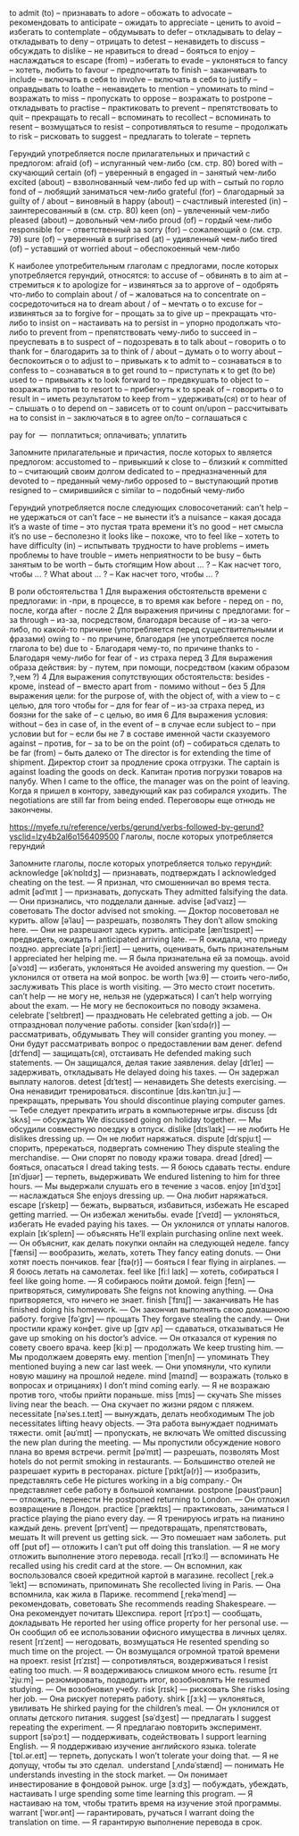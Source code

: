 to admit (to) – признавать
to adore – обожать
to advocate – рекомендовать
to anticipate – ожидать
to appreciate – ценить
to avoid – избегать
to contemplate – обдумывать
to defer – откладывать
to delay – откладывать
to deny – отрицать
to detest – ненавидеть
to discuss – обсуждать
to dislike – не нравиться
to dread – бояться
to enjoy – наслаждаться
to escape (from) – избегать
to evade – уклоняться
to fancy – хотеть, любить
to favour – предпочитать
to finish – заканчивать
to include – включать в себя
to involve – включать в себя
to justify – оправдывать
to loathe – ненавидеть
to mention – упоминать
to mind – возражать
to miss – пропускать
to oppose – возражать
to postpone – откладывать
to practise – практиковать
to prevent – препятствовать
to quit – прекращать
to recall – вспоминать
to recollect – вспоминать
to resent – возмущаться
to resist – сопротивляться
to resume – продолжать
to risk – рисковать
to suggest – предлагать
to tolerate – терпеть


Герундий употребляется после прилагательных и причастий с предлогом:
afraid (of) – испуганный чем-либо (см. стр. 80)
bored with – скучающий
certain (of) – уверенный в
engaged in – занятый чем-либо
excited (about) – взволнованный чем-либо
fed up with – сытый по горло
fond of – любящий заниматься чем-либо
grateful (for) – благодарный за
guilty of / about – виновный в
happy (about) – счастливый
interested (in) – заинтересованный в (см. стр. 80)
keen (on) – увлеченный чем-либо
pleased (about) – довольный чем-либо
proud (of) – гордый чем-либо
responsible for – ответственный за
sorry (for) – сожалеющий о (см. стр. 79)
sure (of) – уверенный в
surprised (at) – удивленный чем-либо
tired (of) – уставший от
worried about – обеспокоенный чем-либо

К наиболее употребительным глаголам с предлогами, после которых употребляется герундий, относятся:
to accuse of – обвинять в
to aim at – стремиться к
to apologize for – извиняться за
to approve of – одобрять что-либо
to complain about / of – жаловаться на
to concentrate on – сосредоточиться на
to dream about / of – мечтать о
to excuse for – извиняться за
to forgive for – прощать за
to give up – прекращать что-либо
to insist on – настаивать на
to persist in – упорно продолжать что-либо
to prevent from – препятствовать чему-либо
to succeed in – преуспевать в
to suspect of – подозревать в
to talk about – говорить о
to thank for – благодарить за
to think of / about – думать о
to worry about – беспокоиться о
to adjust to – привыкать к
to admit to – сознаваться в
to confess to – сознаваться в
to get round to – приступать к
to get (to be) used to – привыкать к
to look forward to – предвкушать
to object to – возражать против
to resort to – прибегнуть к
to speak of – говорить о
to result in – иметь результатом
to keep from – удерживать(ся) от
to hear of – слышать о
to depend on – зависеть от
to count on/upon – рассчитывать на
to consist in – заключаться в
to agree on/to – соглашаться с

pay for — поплатиться; оплачивать; уплатить

Запомните прилагательные и причастия, после которых to является предлогом:
accustomed to – привыкший к
close to – близкий к
committed to – считающий своим долгом
dedicated to – предназначенный для
devoted to – преданный чему-либо
opposed to – выступающий против
resigned to – смирившийся c
similar to – подобный чему-либо


Герундий употребляется после следующих словосочетаний:
can’t help – не удержаться от
can’t face – не вынести
it’s a nuisance – какая досада
it’s a waste of time – это пустая трата времени
it’s no good – нет смысла
it’s no use – бесполезно
it looks like – похоже, что
to feel like – хотеть
to have difficulty (in) – испытывать трудности
to have problems – иметь проблемы
to have trouble – иметь неприятности
to be busy – быть занятым
to be worth – быть стоґящим
How about ... ? – Как насчет того, чтобы ... ?
What about ... ? – Как насчет того, чтобы ... ?

В роли обстоятельства
1 Для выражения обстоятельств времени с предлогами:
in -при, в процессе, в то время как
before - перед
on - по, после, когда
after - после
2 Для выражения причины с предлогами: 
for – за 
through – из-за, посредством, благодаря
because of – из-за чего-либо, по какой-то причине (употребляется перед существительными и фразами)
owing to - по причине, благодаря (не употребляется после глагола to be)
due to - Благодаря чему-то, по причине
thanks to - Благодаря чему-либо
for fear of - из страха перед
3 Для выражения образа действия:
by - путем, при помощи, посредством (каким образом ?,чем ?)
4 Для выражения сопутствующих обстоятельств:
besides - кроме,
instead of – вместо
apart from - помимо
without – без
5 Для выражения цели:
for the purpose of, with the object of, with a view to – с целью, для того чтобы
for – для
for fear of – из-за страха перед, из боязни
for the sake of – с целью, во имя
6 Для выражения условия:
without – без
in case of, in the event of – в случае если
subject to – при условии
but for – если бы не
7 в составе именной части сказуемого
against – против, 
for – за
to be on the point (of) – собираться сделать
to be far (from) – быть далеко от
The director is for extending the time of shipment.  Директор стоит за продление срока отгрузки.
The captain is against loading the goods on deck.    Капитан против погрузки товаров на палубу.
When I came to the office, the manager was on the point of leaving. Когда я пришел в контору, заведующий как раз собирался уходить.
The negotiations are still far from being ended. Переговоры еще отнюдь не закончены.
 

https://myefe.ru/reference/verbs/gerund/verbs-followed-by-gerund?ysclid=lzy4b2al6o156409500
 Глаголы, после которых употребляется герундий

Запомните глаголы, после которых употребляется только герундий:
acknowledge [əkˈnɒlɪdʒ] — признавать, подтверждать 	I acknowledged cheating on the test. — Я признал, что смошенничал во время теста.
admit [ədˈmɪt ] — признавать, допускать 	They admitted falsifying the data. — Они признались, что подделали данные.
advise [ədˈvaɪz] — советовать 	The doctor advised not smoking. — Доктор посоветовал не курить.
allow [əˈlaʊ] — разрешать, позволять 	They don’t allow smoking here. — Они не разрешают здесь курить.
anticipate [ænˈtɪsɪpeɪt] — предвидеть, ожидать 	I anticipated arriving late. — Я ожидала, что приеду поздно.
appreciate [əˈpriːʃieɪt] — ценить, оценивать, быть признательным 	I appreciated her helping me.  — Я была признательна ей за помощь.
avoid [əˈvɔɪd] — избегать, уклоняться 	He avoided answering my question. — Он уклонился от ответа на мой вопрос.
be worth [wɜːθ] — стоить чего-либо, заслуживать 	This place is worth visiting. — Это место стоит посетить.
can’t help — не могу не, нельзя не (удержаться) 	I can’t help worrying about the exam. — Не могу не беспокоиться по поводу экзамена.
celebrate [ˈselɪbreɪt] — праздновать 	He celebrated getting a job. — Он отпраздновал получение работы.
consider [kənˈsɪdə(r)] — рассматривать, обдумывать 	They will consider granting you money. — Они будут рассматривать вопрос о предоставлении вам денег.
defend [dɪˈfend] — защищать(ся), отстаивать 	He defended making such statements. — Он защищался, делая такие заявления.
delay  [dɪˈleɪ] — задерживать, откладывать 	He delayed doing his taxes. — Он задержал выплату налогов.
detest [dɪˈtest] — ненавидеть 	She detests exercising. — Она ненавидит тренироваться.
discontinue [dɪs.kənˈtɪn.juː] — прекращать, прерывать 	You should discontinue playing computer games. — Тебе следует прекратить играть в компьютерные игры.
discuss [dɪˈskʌs] — обсуждать 	We discussed going on holiday together. — Мы обсудили совместную поездку в отпуск.
dislike [dɪsˈlaɪk] — не любить 	He dislikes dressing up. — Он не любит наряжаться.
dispute [dɪˈspjuːt] — спорить, пререкаться, подвергать сомнению 	They dispute stealing the merchandise. — Они спорят по поводу кражи товара.
dread [dred] — бояться, опасаться 	I dread taking tests. — Я боюсь сдавать тесты.
endure [ɪnˈdjʊər] — терпеть, выдерживать 	We endured listening to him for three hours. — Мы выдержали слушать его в течение з часов.
enjoy [ɪnˈdʒɔɪ] — наслаждаться 	She enjoys dressing up. — Она любит наряжаться.
escape [ɪˈskeɪp] — бежать, вырваться, избавиться, избежать 	He escaped getting married. — Он избежал женитьбы.
evade [ɪˈveɪd] — уклоняться, избегать 	He evaded paying his taxes. — Он уклонился от уплаты налогов.
explain [ɪkˈspleɪn] — объяснять 	He’ll explain purchasing online next week. — Он объяснит, как делать покупки онлайн на следующей неделе.
fancy [ˈfænsi] — вообразить, желать, хотеть 	They fancy eating donuts. — Они хотят поесть пончиков.
fear [fɪə(r)] — бояться 	I fear flying in airplanes. — Я боюсь летать на самолетах.
feel like [fiːl laɪk] — хотеть, собираться 	I feel like going home. — Я собираюсь пойти домой.
feign [feɪn] — притворяться, симулировать 	She feigns not knowing anything. — Она притворяется, что ничего не знает.
finish [ˈfɪnɪʃ] — заканчивать 	He has finished doing his homework. — Он закончил выполнять свою домашнюю работу.
forgive [fəˈɡɪv] — прощать 	They forgave stealing the candy. — Они простили кражу конфет.
give up [ɡɪv ʌp] — сдаваться, отказываться 	He gave up smoking on his doctor’s advice. — Он отказался от курения по совету своего врача.
keep [kiːp] — продолжать 	We keep trusting him. — Мы продолжаем доверять ему.
mention [ˈmenʃn] — упоминать 	They mentioned buying a new car last week. — Они упомянули, что купили новую машину на прошлой неделе.
mind [maɪnd] — возражать (только в вопросах и отрицаниях) 	I don’t mind coming early.  — Я не возражаю против того, чтобы прийти пораньше.
miss [mɪs] — скучать 	She misses living near the beach.  — Она скучает по жизни рядом с пляжем. 
necessitate [nəˈses.ɪ.teɪt] — вынуждать, делать необходимым 	The job necessitates lifting heavy objects. — Эта работа вынуждает поднимать тяжести.
omit [əʊˈmɪt] — пропускать, не включать 	We omitted discussing the new plan during the meeting. — Мы пропустили обсуждение нового плана во время встречи.
permit [pəˈmɪt] — разрешать, позволять 	Most hotels do not permit smoking in restaurants. — Большинство отелей не разрешает курить в ресторанах.
picture [ˈpɪktʃə(r)] — изобразить, представлять себе 	He pictures working in a big company.- Он представляет себе работу в большой компании.
postpone [pəʊstˈpəʊn] — отложить, перенести 	He postponed returning to London. — Он отложил возвращение в Лондон.
practice [ˈpræktɪs] — практиковать, заниматься 	I practice playing the piano every day. — Я тренируюсь играть на пианино каждый день.
prevent [prɪˈvent] — предотвращать, препятствовать, мешать 	It will prevent us getting sick. — Это помешает нам заболеть.
put off [pʊt ɒf] — отложить 	I can’t put off doing this translation. — Я не могу отложить выполнение этого перевода.
recall [rɪˈkɔːl] — вспоминать 	He recalled using his credit card at the store.  — Он вспомнил, как воспользовался своей кредитной картой в магазине.
recollect [ˌrek.əˈlekt] — вспоминать, припоминать 	She recollected living in Paris. — Она вспомнила, как жила в Париже.
recommend [ˌrekəˈmend] — рекомендовать, советовать 	She recommends reading Shakespeare. — Она рекомендует почитать Шекспира.
report [rɪˈpɔːt] — сообщать, докладывать 	He reported her using office property for her personal use. — Он сообщил об ее использовании офисного имущества в личных целях.
resent [rɪˈzent] — негодовать, возмущаться 	He resented spending so much time on the project. — Он возмущался огромной тратой времени на проект.
resist [rɪˈzɪst] — сопротивляться, воздерживаться 	I resist eating too much. — Я воздерживаюсь слишком много есть.
resume [rɪˈzjuːm] — резюмировать, подводить итог, возобновлять 	He resumed studying. — Он возобновил учебу.
risk [rɪsk] — рисковать 	She risks losing her job. — Она рискует потерять работу.
shirk [ʃɜːk] — уклоняться, увиливать 	He shirked paying for the children’s meal. — Он уклонился от оплаты детского питания.
suggest [səˈdʒest] — предлагать 	I suggest repeating the experiment. — Я предлагаю повторить эксперимент. 
support [səˈpɔːt] — поддерживать, содействовать 	I support learning English. — Я поддерживаю изучение английского языка.
tolerate [ˈtɒl.ər.eɪt] — терпеть, допускать 	I won’t tolerate your doing that. — Я не допущу, чтобы ты это сделал. 
understand [ˌʌndəˈstænd] — понимать 	He understands investing in the stock market. — Он понимает инвестирование в фондовой рынок.
urge [ɜːdʒ] — побуждать, убеждать, настаивать 	I urge spending some time learning this program. — Я настаиваю на том, чтобы тратить время на изучение этой программы.
warrant [ˈwɒr.ənt] — гарантировать, ручаться 	I warrant doing the translation on time. — Я гарантирую выполнение перевода в срок.

